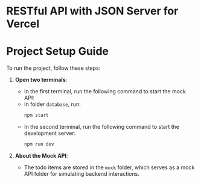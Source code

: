 # RESTful API with JSON Server for Vercel

# Project Setup Guide

To run the project, follow these steps:

1. **Open two terminals**:

   - In the first terminal, run the following command to start the mock API:
   - In folder `database`, run:
     ```bash
     npm start
     ```
   - In the second terminal, run the following command to start the development server:
     ```bash
     npm run dev
     ```

2. **About the Mock API**:
   - The todo items are stored in the `mock` folder, which serves as a mock API folder for simulating backend interactions.
